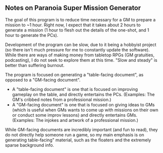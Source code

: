 ## Notes on Paranoia Super Mission Generator

The goal of this program is to reduce time necessary for a GM to prepare a mission to ~1 hour. Right now, I expect that it takes about 2 hours to generate a mission (1 hour to flesh out the details of the one-shot, and 1 hour to generate the PCs).

Development of the program can be slow, due to it being a hobbyist project (so there isn't much pressure for me to constantly update the software). While there are ways of making money from tabletop RPGs (GM gratuities, podcasting), I do not seek to explore them at this time. "Slow and steady" is better than suffering burnout.

The program is focused on generating a "table-facing document", as opposed to a "GM-facing document".

 - A "table-facing document" is one that is focused on improving gameplay on the table, and directly entertains the PCs. (Examples: The GM's cribbed notes from a professional mission.)
 - A "GM-facing document" is one that is focused on giving ideas to GMs (which is useful when GMs wants to come up with missions on their own or conduct some improv lessons) and directly entertains GMs. (Examples: The injokes and artwork of a professional mission.)

While GM-facing documents are incredibly important (and fun to read), they do not directly help someone run a game, so my main emphasis is on generating table-facing" material, such as the floaters and the extremely sparse background info.